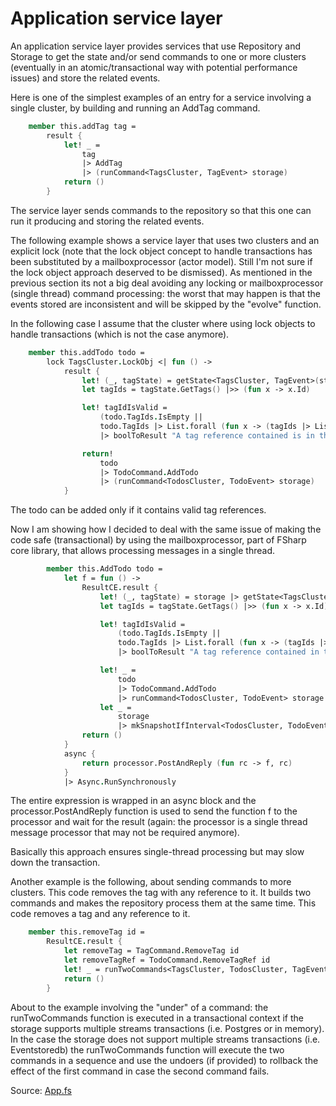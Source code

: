 # Application service layer

An application service layer provides services that use Repository and Storage to get the state and/or send commands to one or more clusters (eventually in an atomic/transactional way with potential performance issues) and store the related events.

Here is one of the simplest examples of an entry for a service involving a single cluster, by building and running an AddTag command.


```FSharp
    member this.addTag tag =
        result {
            let! _ =
                tag
                |> AddTag
                |> (runCommand<TagsCluster, TagEvent> storage)
            return ()
        }
```

The service layer sends commands to the repository so that this one can run it producing and storing the related events.

The following example shows a service layer that uses two clusters and an explicit lock (note that the lock object concept to handle transactions has been substituted by a mailboxprocessor (actor model). Still I'm not sure if the lock object approach deserved to be dismissed).
As mentioned in the previous section its not a big deal avoiding any locking or mailboxprocessor (single thread) command processing: the worst that may happen is that the events stored are inconsistent and will be skipped by the "evolve" function.

In the following case I assume that the cluster where using lock objects to handle transactions (which is not the case anymore).

```FSharp
    member this.addTodo todo =
        lock TagsCluster.LockObj <| fun () ->
            result {
                let! (_, tagState) = getState<TagsCluster, TagEvent>(storage)
                let tagIds = tagState.GetTags() |>> (fun x -> x.Id)

                let! tagIdIsValid =    
                    (todo.TagIds.IsEmpty ||
                    todo.TagIds |> List.forall (fun x -> (tagIds |> List.contains x)))
                    |> boolToResult "A tag reference contained is in the todo is related to a tag that does not exist"

                return! 
                    todo
                    |> TodoCommand.AddTodo
                    |> (runCommand<TodosCluster, TodoEvent> storage)
            }
```

The todo can be added only if it contains valid tag references.

Now I am showing how I decided to deal with the same issue of making the code safe  (transactional) by using the mailboxprocessor, part of FSharp core library, that allows processing messages in a single thread.

```FSharp
        member this.AddTodo todo =
            let f = fun () ->
                ResultCE.result {
                    let! (_, tagState) = storage |> getState<TagsCluster, TagEvent> 
                    let tagIds = tagState.GetTags() |>> (fun x -> x.Id)

                    let! tagIdIsValid =    
                        (todo.TagIds.IsEmpty ||
                        todo.TagIds |> List.forall (fun x -> (tagIds |> List.contains x)))
                        |> boolToResult "A tag reference contained in the todo is related to a tag that does not exist"

                    let! _ =
                        todo
                        |> TodoCommand.AddTodo
                        |> runCommand<TodosCluster, TodoEvent> storage
                    let _ = 
                        storage
                        |> mkSnapshotIfInterval<TodosCluster, TodoEvent>
                return ()
            }
            async {
                return processor.PostAndReply (fun rc -> f, rc)
            }
            |> Async.RunSynchronously
```

The entire expression is wrapped in an async block and the processor.PostAndReply function is used to send the function f to the processor and wait for the result (again: the processor is a single thread message processor that may not be required anymore).

Basically this approach ensures single-thread processing but may slow down the transaction.

Another example is the following, about sending commands to more clusters.
This code removes the tag with any reference to it. It builds two commands and makes the repository process them at the same time.
This code removes a tag and any reference to it.

```FSharp
    member this.removeTag id =
        ResultCE.result {
            let removeTag = TagCommand.RemoveTag id
            let removeTagRef = TodoCommand.RemoveTagRef id
            let! _ = runTwoCommands<TagsCluster, TodosCluster, TagEvent, TodoEvent> storage removeTag removeTagRef
            return ()
        }
```

About to the example involving the "under" of a command: the runTwoCommands function is executed in a transactional context if the storage supports multiple streams transactions (i.e. Postgres or in memory).
In the case the storage does not support multiple streams transactions (i.e. Eventstoredb) the runTwoCommands function will execute the two commands in a sequence and use the undoers (if provided) to rollback the effect of the first command in case the second command fails.

Source: [App.fs](https://github.com/tonyx/Sharpino/blob/main/Sharpino.Sample/App.fs)















